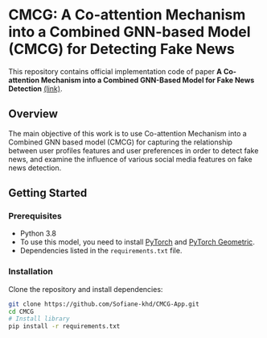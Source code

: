 # CMCG: A Co-attention Mechanism into a Combined GNN-based Model (CMCG) for Detecting Fake News
This repository contains official implementation code of paper **A Co-attention Mechanism into a Combined GNN-Based Model for Fake News Detection** [(link)](...).

## Overview

The main objective of this work is to use Co-attention Mechanism into a Combined GNN based model (CMCG) for capturing the relationship between user profiles features and user preferences in order to detect fake news, and  examine the influence of various social media features on fake news detection.

## Getting Started

### Prerequisites

- Python 3.8
- To use this model, you need to install [PyTorch](https://pytorch.org/) and [PyTorch Geometric](https://pytorch-geometric.readthedocs.io/en/latest/notes/installation.html).
- Dependencies listed in the `requirements.txt` file.

### Installation
Clone the repository and install dependencies:

  ```bash
  git clone https://github.com/Sofiane-khd/CMCG-App.git
  cd CMCG
  # Install library
  pip install -r requirements.txt
  ```
